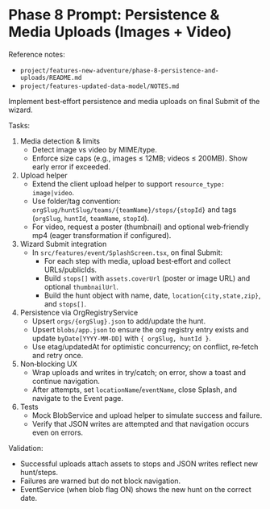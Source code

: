 # Phase 8 Prompt: Persistence & Media Uploads (Images + Video)

Reference notes:
- `project/features-new-adventure/phase-8-persistence-and-uploads/README.md`
- `project/features-updated-data-model/NOTES.md`

Implement best‑effort persistence and media uploads on final Submit of the wizard.

Tasks:
1) Media detection & limits
   - Detect image vs video by MIME/type.
   - Enforce size caps (e.g., images ≤ 12MB; videos ≤ 200MB). Show early error if exceeded.
2) Upload helper
   - Extend the client upload helper to support `resource_type: image|video`.
   - Use folder/tag convention: `orgSlug/huntSlug/teams/{teamName}/stops/{stopId}` and tags (`orgSlug`, `huntId`, `teamName`, `stopId`).
   - For video, request a poster (thumbnail) and optional web‑friendly mp4 (eager transformation if configured).
3) Wizard Submit integration
   - In `src/features/event/SplashScreen.tsx`, on final Submit:
     - For each step with media, upload best‑effort and collect URLs/publicIds.
     - Build `stops[]` with `assets.coverUrl` (poster or image URL) and optional `thumbnailUrl`.
     - Build the hunt object with name, date, `location{city,state,zip}`, and `stops[]`.
4) Persistence via OrgRegistryService
   - Upsert `orgs/{orgSlug}.json` to add/update the hunt.
   - Upsert `blobs/app.json` to ensure the org registry entry exists and update `byDate[YYYY-MM-DD]` with `{ orgSlug, huntId }`.
   - Use etag/updatedAt for optimistic concurrency; on conflict, re‑fetch and retry once.
5) Non‑blocking UX
   - Wrap uploads and writes in try/catch; on error, show a toast and continue navigation.
   - After attempts, set `locationName`/`eventName`, close Splash, and navigate to the Event page.
6) Tests
   - Mock BlobService and upload helper to simulate success and failure.
   - Verify that JSON writes are attempted and that navigation occurs even on errors.

Validation:
- Successful uploads attach assets to stops and JSON writes reflect new hunt/steps.
- Failures are warned but do not block navigation.
- EventService (when blob flag ON) shows the new hunt on the correct date.

